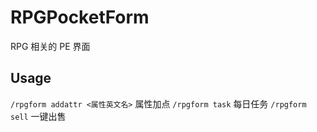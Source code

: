 # RPGPocketForm
RPG 相关的 PE 界面

## Usage

`/rpgform addattr <属性英文名>` 属性加点
`/rpgform task` 每日任务
`/rpgform sell` 一键出售
